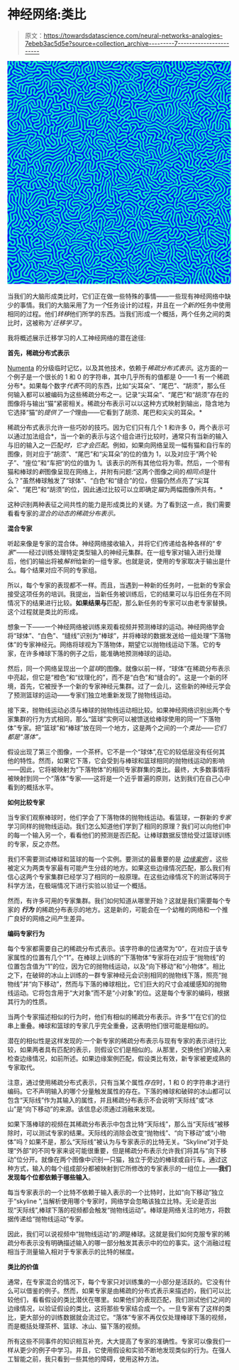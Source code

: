 # 神经网络:类比

> 原文：<https://towardsdatascience.com/neural-networks-analogies-7ebeb3ac5d5e?source=collection_archive---------7----------------------->

![](img/3784a4353b3b787a8f16abac6bd1a383.png)

当我们的大脑形成类比时，它们正在做一些特殊的事情——一些现有神经网络中缺少的事情。我们的大脑采用了为*一个*任务设计的过程，并且在*一个新的*任务中使用相同的过程。他们*转移*他们所学的东西。当我们形成一个概括，两个任务之间的类比时，这被称为'*迁移学习*'。

我将概述展示迁移学习的人工神经网络的潜在途径:

**首先，稀疏分布式表示**

[Numenta](https://numenta.com/neuroscience-research/research-publications/papers/a-theory-of-how-columns-in-the-neocortex-enable-learning-the-structure-of-the-world/) 的分级临时记忆，以及其他技术，依赖于*稀疏分布式表示*。这方面的一个例子是一个很长的 1 和 0 的字符串，其中几乎所有的值都是 0——1 有一个稀疏分布*。如果每个数字*代表*不同的东西，比如“尖耳朵”、“尾巴”、“胡须”，那么任何输入都可以被编码为这些稀疏分布之一。记录“尖耳朵”、“尾巴”和“胡须”存在的图像将与输出“猫”紧密相关。稀疏分布表示可以以这种方式映射到输出，隐含地为它选择“猫”的*提供了一个*理由——它看到了胡须、尾巴和尖尖的耳朵。*

稀疏分布式表示允许一些巧妙的技巧。因为它们只有几个 1 和许多 0，两个表示可以通过加法组合*，当一个新的表示与这个组合进行比较时，通常只有当新的输入与旧的输入之一匹配*时，它才会匹配*。例如，如果向网络呈现一幅有猫和自行车的图像，则对应于“胡须”、“尾巴”和“尖耳朵”的位的值为 1，以及对应于“两个轮子”、“座位”和“车把”的位的值为 1。该表示的所有其他位将为零。然后，一个带有猫和棒球的*新*图像呈现在网络上，并附有问题:“这两个图像之间的*相同点*是什么？”虽然棒球触发了“球体”、“白色”和“缝合”的位，但猫仍然点亮了“尖耳朵”、“尾巴”和“胡须”的位，因此通过比较可以立即确定*猫*为两幅图像所共有。*

这种识别两种表征之间共性的能力是形成类比的关键。为了看到这一点，我们需要看看专家的*混合的动态的稀疏分布表示。*

**混合专家**

听起来像是专家的混合体。神经网络接收输入，并将它们传递给各种各样的“*专家*”——经过训练处理特定类型输入的神经元集群。在一组专家对输入进行处理后，他们的输出将被*解析*给新的一组专家。也就是说，使用的专家取决于输出是什么。每个结果对应不同的专家组。

所以，每个专家的表现都不一样。而且，当遇到一种新的任务时，一批新的专家会接受这项任务的培训。我提出，当新任务被训练后，它的结果可以与旧任务在不同情况下的结果进行比较。**如果结果与**匹配，那么新任务的专家可以由老专家替换。这个过程就是类比的形成。

想象一下——一个神经网络被训练来观看视频并预测棒球的运动。神经网络学会将“球体”、“白色”、“缝线”识别为“棒球”，并将棒球的数据发送给一组处理“下落物体”的专家神经元。网络将球视为下落物体，期望它以抛物线运动下落。它的专家，在许多棒球下落的例子之后，能准确地预测棒球的运动。

然后，同一个网络呈现出一个*篮球*的图像。就像以前一样，“球体”在稀疏分布表示中亮起，但它是“橙色”和“纹理化的”，而不是“白色”和“缝合的”。这是一个新的环境，首先，它被授予一个新的专家神经元集群。过了一会儿，这些新的神经元学会了预测篮球的运动——专家们独立地重新发现了抛物线运动。

接下来，抛物线运动必须与棒球的抛物线运动相比较。如果神经网络识别出两个专家集群的行为方式相同，那么“篮球”实例可以被馈送给棒球使用的同一“下落物体”专家。把“篮球”和“棒球”放在同一个地方，这是两个之间的一个*类比——它们都是“落体”。*

假设出现了第三个图像，一个茶杯。它不是一个“球体”,在它的较低层没有任何其他的特性。然而，如果它下落，它会受到与棒球和篮球相同的抛物线运动的影响——因此，它将被映射为“下落物体”的相同专家群集的类比。最终，大多数事情将被映射到同一个“落体”专家——这将是一个近乎普遍的原则，达到我们在自己心中看到的概括水平。

**如何比较专家**

当专家们观察棒球时，他们学会了下落物体的抛物线运动。看篮球，一群新的*专家*学习同样的抛物线运动。我们怎么知道他们学到了相同的原理？我们可以向他们中的每一个输入另一个，看看他们的预测是否匹配。让棒球数据反馈给受过篮球训练的专家，反之亦然。

我们不需要测试棒球和篮球的每一个实例。要测试的最重要的是 [*边缘案例*](/neural-networks-forming-analogies-587557c3b26e) 。这些被定义为两类专家最有可能产生分歧的地方。如果这些边缘情况匹配，那么我们有信心这两个专家集群已经学习了相同的一般原理。在这些边缘情况下的测试等同于科学方法，在极端情况下进行实验以验证一个概括。

然而，有许多可用的专家集群。我们如何知道从哪里开始？这就是我们需要每个专家的 ***行为*** 的稀疏分布表示的地方。这是新的，可能会在一个幼稚的网络和一个推广良好的网络之间产生差异。

**编码专家行为**

每个专家都需要自己的稀疏分布式表示。该字符串的位通常为“0”，在对应于该专家属性的位置有几个“1”。在棒球上训练的“下落物体”专家将在对应于“抛物线”的位置包含值为“1”的位，因为它的抛物线运动，以及“向下移动”和“小物体”。相比之下，在破碎的冰山上训练的一群专家神经元会识别相同的抛物线下落，照亮“抛物线”并“向下移动”，然而与下落的棒球相比，它们巨大的尺寸会减缓感知的抛物线运动。它将包含用于“大对象”而不是“小对象”的位。这是每个专家的编码，根据其行为的性质。

当两个专家描述相似的行为时，他们有相似的稀疏分布表示。许多“1”在它们的位串上重叠。棒球和篮球的专家几乎完全重叠，这表明他们很可能是相似的。

潜在的相似性是这样发现的:一个新专家的稀疏分布表示与现有专家的表示进行比较，如果两者具有匹配的表示，则假设它们是相似的。从那里，交换他们的输入来检查边缘情况，如前所述。如果边缘案例匹配，假设类比有效，新专家被更成熟的专家取代。

注意，通过使用稀疏分布式表示，只有当某个属性*存在*时，1 和 0 的字符串才进行编码。它不声明输入的哪个分量触发属性的存在。下落的棒球和破碎的冰山都可以包含“天际线”作为其输入的属性，并且稀疏分布表示不会说明“天际线”或“冰山”是“向下移动”的来源。该信息必须通过消融来发现。

如果下落棒球的视频在其稀疏分布表示中包含比特“天际线”，那么当“天际线”被移除时，可以测试专家的结果。天际线的消除会改变“抛物线”、“向下移动”或“小物体”吗？如果不是，那么“天际线”被认为与专家表示的比特无关。“Skyline”对于处理“外部”的不同专家来说可能很重要，但是稀疏分布表示允许我们将其与“向下移动”位分开。就像在两个图像中识别一只猫，独立于旁边的棒球或自行车。通过这种方式，输入的每个组成部分都被映射到它所修改的专家表示的一组位上——**我们发现每个位都依赖于哪些输入**。

每当专家表示的一个比特不依赖于输入表示的一个比特时，比如“向下移动”独立于“skyline ”,当解析使用哪个专家时，网络学会忽略该独立比特。无论是否出现“天际线”,棒球下落的视频都会触发“抛物线运动”。棒球是网络关注的地方，将数据传递给“抛物线运动”专家。

因此，我们可以说视频中“抛物线运动”的*源*是棒球。这就是我们如何克服专家的稀疏分布表示没有明确描述输入的哪一部分触发其表示中的位的事实。这个消融过程相当于测量输入相对于专家表示的比特的梯度。

**类比的价值**

通常，在专家混合的情况下，每个专家只对训练集的一小部分是活跃的。它没有什么可以借鉴的例子。然而，如果专家是由稀疏的分布式表示来描述的，我们可以比较他们，看看假设的类比潜伏在哪里。如果他们的表现匹配，我们测试他们之间的边缘情况，以验证假设的类比，这将那些专家结合成一个。一旦专家有了这样的类比，更大部分的训练数据就会流过它。“落体”专家不再仅仅处理棒球下落的视频，而是概括处理茶杯、篮球、冰山、猫下落的视频。

所有这些不同事件的知识相互补充，大大提高了专家的准确性。专家可以像我们一样从更少的例子中学习。并且，它使用假设和实验不断地发现类似的行为。在强人工智能之前，我只看到一些其他的障碍，使用这种方法。